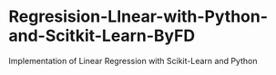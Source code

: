 # Regresision-LInear-with-Python-and-Scitkit-Learn-ByFD
Implementation of Linear Regression with Scikit-Learn and Python
